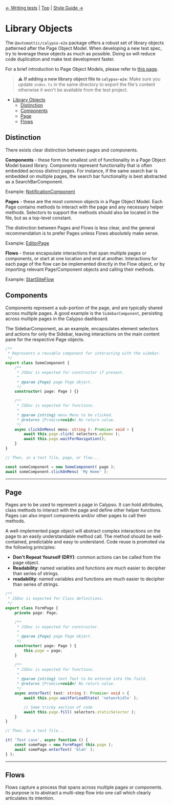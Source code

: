 [← Writing tests](./writing_tests.md) | [Top](../README.md) | [Style Guide →](./style_guide.md)

# Library Objects

The `@automattic/calypso-e2e` package offers a robust set of library objects patterned after the Page Object Model. When developing a new test spec, try to leverage these objects as much as possible. Doing so will reduce code duplication and make test development faster.

For a brief introduction to Page Object Models, please refer to [this page](https://playwright.dev/docs/test-pom).

> ⚠️ **If adding a new library object file to `calypso-e2e`**: Make sure you update `index.ts` in the same directory to export the file's content otherwise it won't be available from the test project.

<!-- TOC -->

- [Library Objects](#library-objects)
  - [Distinction](#distinction)
  - [Components](#components)
  - [Page](#page)
  - [Flows](#flows)

<!-- /TOC -->

## Distinction

There exists clear distinction between pages and components.

**Components** - these form the smallest unit of functionality in a Page Object Model based library. Components represent functionality that is often embedded across distinct pages. For instance, if the same search bar is embedded on multiple pages, the search bar functionality is best abstracted as a SearchBarComponent.

Example: [NotificationComponent](../../../packages/calypso-e2e/src/lib/components/notifications-component.ts)

**Pages** - these are the most common objects in a Page Object Model. Each Page contains methods to interact with the page and any necessary helper methods. Selectors to support the methods should also be located in the file, but as a top-level constant.

The distinction between Pages and Flows is less clear, and the general recommendation is to prefer Pages unless Flows absolutely make sense.

Example: [EditorPage](../../../packages/calypso-e2e/src/lib/pages/editor-page.ts)

**Flows** - these encapsulate interactions that span multiple pages or components, or start at one location and end at another. Interactions for each page of the flow can be implemented directly in the Flow object, or by importing relevant Page/Component objects and calling their methods.

Example: [StartSiteFlow](../../../packages/calypso-e2e/src/lib/flows/start-site-flow.ts)

## Components

Components represent a sub-portion of the page, and are typically shared across multiple pages. A good example is the `SidebarComponent`, persisting across multiple pages in the Calypso dashboard.

The SidebarComponent, as an example, encapsulates element selectors and actions for only the Sidebar, leaving interactions on the main content pane for the respective Page objects.

```typescript
/**
 * Represents a reusable component for interacting with the sidebar.
 */
export class SomeComponent {
	/**
	 * JSDoc is expected for constructor if present.
	 *
	 * @param {Page} page Page object.
	 */
	constructor( page: Page ) {}

	/**
	 * JSDoc is expected for functions.
	 *
	 * @param {string} menu Menu to be clicked.
	 * @returns {Promise<void>} No return value.
	 */
	async clickOnMenu( menu: string ): Promise< void > {
		await this.page.click( selectors.myHome );
		await this.page.waitForNavigation();
	}
}

// Then, in a test file, page, or flow...

const someComponent = new SomeComponent( page );
await someComponent.clickOnMenu( 'My Home' );
```

---

## Page

Pages are to be used to represent a page in Calypso. It can hold attributes, class methods to interact with the page and define other helper functions. Pages can also import components and/or other pages to call their methods.

A well-implemented page object will abstract complex interactions on the page to an easily understandable method call. The method should be well-contained, predictable and easy to understand. Code reuse is promoted via the following principles:

- **Don't Repeat Yourself (DRY)**: common actions can be called from the page object.
- **Readability**: named variables and functions are much easier to decipher than series of strings.
- **readability**: named variables and functions are much easier to decipher than series of strings.

```typescript
/**
 * JSDoc is expected for Class definitions.
 */
export class FormPage {
	private page: Page;

	/**
	 * JSDoc is expected for constructor.
	 *
	 * @param {Page} page Page object.
	 */
	constructor( page: Page ) {
		this.page = page;
	}

	/**
	 * JSDoc is expected for functions.
	 *
	 * @param {string} text Text to be entered into the field.
	 * @returns {Promise<void>} No return value.
	 */
	async enterText( text: string ): Promise< void > {
		await this.page.waitForLoadState( 'networkidle' );

		// Some tricky section of code
		await this.page.fill( selectors.staticSelector );
	}
}

// Then, in a test file...

it( 'Test case', async function () {
	const somePage = new FormPage( this.page );
	await somePage.enterText( 'blah' );
} );
```

---

## Flows

Flows capture a process that spans across multiple pages or components. Its purpose is to abstract a multi-step flow into one call which clearly articulates its intention.

```typescript

```
